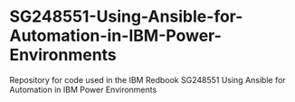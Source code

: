 # SG248551-Using-Ansible-for-Automation-in-IBM-Power-Environments
Repository for code used in the IBM Redbook SG248551 Using Ansible for Automation in IBM Power Environments
